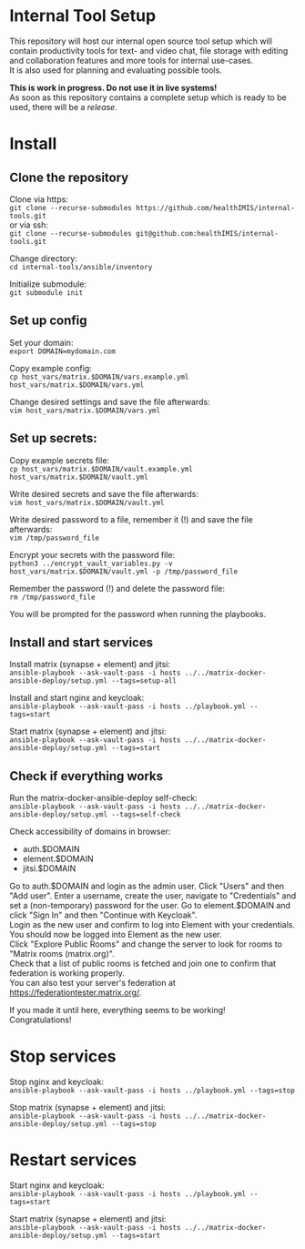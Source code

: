 # Internal Tool Setup
This repository will host our internal open source tool setup which will contain productivity tools for text- and video chat, file storage with editing and collaboration features and more tools for internal use-cases.  
It is also used for planning and evaluating possible tools.  

**This is work in progress. Do not use it in live systems!**  
As soon as this repository contains a complete setup which is ready to be used, there will be a *release*.


# Install

## Clone the repository 
Clone via https:  
```git clone --recurse-submodules https://github.com/healthIMIS/internal-tools.git```  
or via ssh:  
```git clone --recurse-submodules git@github.com:healthIMIS/internal-tools.git```  

Change directory:  
```cd internal-tools/ansible/inventory```  

Initialize submodule:  
```git submodule init```


## Set up config  
Set your domain:    
```export DOMAIN=mydomain.com```

Copy example config:  
```cp host_vars/matrix.$DOMAIN/vars.example.yml host_vars/matrix.$DOMAIN/vars.yml```

Change desired settings and save the file afterwards:  
```vim host_vars/matrix.$DOMAIN/vars.yml```   

## Set up secrets:  
Copy example secrets file:  
```cp host_vars/matrix.$DOMAIN/vault.example.yml host_vars/matrix.$DOMAIN/vault.yml```

Write desired secrets and save the file afterwards:  
```vim host_vars/matrix.$DOMAIN/vault.yml``` 

Write desired password to a file, remember it (!) and save the file afterwards:  
```vim /tmp/password_file```   

Encrypt your secrets with the password file:  
```python3 ../encrypt_vault_variables.py -v host_vars/matrix.$DOMAIN/vault.yml -p /tmp/password_file```  

Remember the password (!) and delete the password file:  
```rm /tmp/password_file```  

You will be prompted for the password when running the playbooks.

## Install and start services
Install matrix (synapse + element) and jitsi:  
```ansible-playbook --ask-vault-pass -i hosts ../../matrix-docker-ansible-deploy/setup.yml --tags=setup-all```

Install and start nginx and keycloak:  
```ansible-playbook --ask-vault-pass -i hosts ../playbook.yml --tags=start``` 

Start matrix (synapse + element) and jitsi:  
```ansible-playbook --ask-vault-pass -i hosts ../../matrix-docker-ansible-deploy/setup.yml --tags=start```

## Check if everything works

Run the matrix-docker-ansible-deploy self-check:  
```ansible-playbook --ask-vault-pass -i hosts ../../matrix-docker-ansible-deploy/setup.yml --tags=self-check```

Check accessibility of domains in browser:
- auth.$DOMAIN
- element.$DOMAIN
- jitsi.$DOMAIN

Go to auth.$DOMAIN and login as the admin user.  
Click "Users" and then "Add user".  
Enter a username, create the user, navigate to "Credentials" and set a (non-temporary) password for the user.  
Go to element.$DOMAIN and click "Sign In" and then "Continue with Keycloak".  
Login as the new user and confirm to log into Element with your credentials.  
You should now be logged into Element as the new user.  
Click "Explore Public Rooms" and change the server to look for rooms to "Matrix rooms (matrix.org)".  
Check that a list of public rooms is fetched and join one to confirm that federation is working properly.  
You can also test your server's federation at https://federationtester.matrix.org/.

If you made it until here, everything seems to be working!  
Congratulations!

# Stop services

Stop nginx and keycloak:  
```ansible-playbook --ask-vault-pass -i hosts ../playbook.yml --tags=stop``` 

Stop matrix (synapse + element) and jitsi:  
```ansible-playbook --ask-vault-pass -i hosts ../../matrix-docker-ansible-deploy/setup.yml --tags=stop```

# Restart services

Start nginx and keycloak:  
```ansible-playbook --ask-vault-pass -i hosts ../playbook.yml --tags=start``` 

Start matrix (synapse + element) and jitsi:  
```ansible-playbook --ask-vault-pass -i hosts ../../matrix-docker-ansible-deploy/setup.yml --tags=start```
